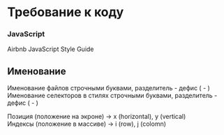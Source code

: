 # Требование к коду

### JavaScript

Airbnb JavaScript Style Guide

## Именование
Именование файлов строчными буквами, разделитель - дефис ( - )  
Именование селекторов в стилях строчными буквами, разделитель - дефис ( - )  

Позиция (положение на экроне) → x (horizontal), y (vertical)  
Индексы (положение в массиве) → i (row), j (colomn)  
